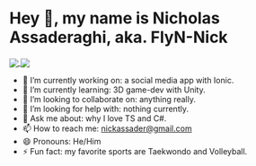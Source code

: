 # Hey 👋, my name is Nicholas Assaderaghi, aka. FlyN-Nick
<a href="https://github.com/anuraghazra/github-readme-stats">
  <img align="center" src="https://github-readme-stats.vercel.app/api?username=FlyN-Nick&count_private=true&show_icons=true&bg_color=30,e96443,904e95&title_color=fff&text_color=fff" />
</a>
<a href="https://github.com/anuraghazra/github-readme-stats">
  <img align="center" src="https://github-readme-stats.vercel.app/api/top-langs/?username=FlyN-Nick&bg_color=30,e96443,904e95&title_color=fff&text_color=fff" />
</a>

<!--
[![FlyN-Nick's Github Stats](https://github-readme-stats.vercel.app/api?username=FlyN-Nick&count_private=true&show_icons=true&bg_color=30,e96443,904e95&title_color=fff&text_color=fff)](https://github.com/anuraghazra/github-readme-stats)
[![FlyN-Nick's Top Langs](https://github-readme-stats.vercel.app/api/top-langs/?username=FlyN-Nick&bg_color=30,e96443,904e95&title_color=fff&text_color=fff)](https://github.com/anuraghazra/github-readme-stats)
-->

- 🔭 I’m currently working on: a social media app with Ionic.
- 🌱 I’m currently learning: 3D game-dev with Unity.
- 👯 I’m looking to collaborate on: anything really. 
- 🤔 I’m looking for help with: nothing currently. 
- 💬 Ask me about: why I love TS and C#. 
- 📫 How to reach me: nickassader@gmail.com
- 😄 Pronouns: He/Him
- ⚡ Fun fact: my favorite sports are Taekwondo and Volleyball. 
